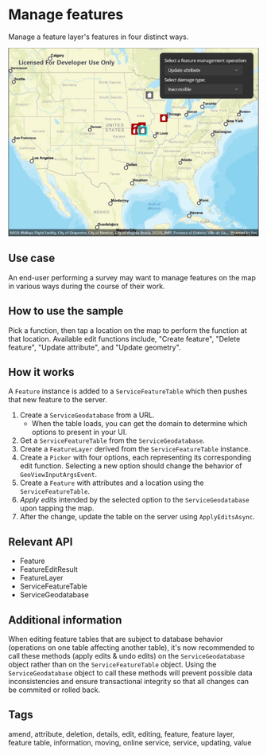 # Manage features

Manage a feature layer's features in four distinct ways.

![Image of managing features](managefeatures.jpg)

## Use case

An end-user performing a survey may want to manage features on the map in various ways during the course of their work.

## How to use the sample

Pick a function, then tap a location on the map to perform the function at that location. Available edit functions include, "Create feature", "Delete feature", "Update attribute", and "Update geometry".

## How it works

A `Feature` instance is added to a `ServiceFeatureTable` which then pushes that new feature to the server.

1. Create a `ServiceGeodatabase` from a URL.
   * When the table loads, you can get the domain to determine which options to present in your UI.
2. Get a `ServiceFeatureTable` from the `ServiceGeodatabase`.
3. Create a `FeatureLayer` derived from the `ServiceFeatureTable` instance.
4. Create a `Picker` with four options, each representing its corresponding edit function. Selecting a new option should change the behavior of `GeoViewInputArgsEvent`.
5. Create a `Feature` with attributes and a location using the `ServiceFeatureTable`.
6. *Apply edits* intended by the selected option to the `ServiceGeodatabase` upon tapping the map.
7. After the change, update the table on the server using `ApplyEditsAsync`.

## Relevant API

* Feature
* FeatureEditResult
* FeatureLayer
* ServiceFeatureTable
* ServiceGeodatabase

## Additional information

When editing feature tables that are subject to database behavior (operations on one table affecting another table), it's now recommended to call these methods (apply edits & undo edits) on the `ServiceGeodatabase` object rather than on the `ServiceFeatureTable` object. Using the `ServiceGeodatabase` object to call these methods will prevent possible data inconsistencies and ensure transactional integrity so that all changes can be commited or rolled back.

## Tags

amend, attribute, deletion, details, edit, editing, feature, feature layer, feature table, information, moving, online service, service, updating, value
